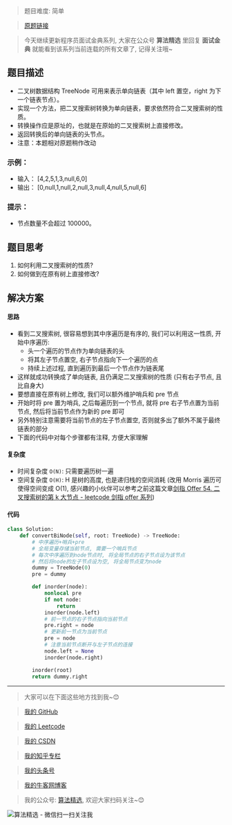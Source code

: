 > 题目难度: 简单

> [原题链接](https://leetcode.cn/problems/binode-lcci/)

> 今天继续更新程序员面试金典系列, 大家在公众号 **算法精选** 里回复 **面试金典** 就能看到该系列当前连载的所有文章了, 记得关注哦~

## 题目描述

- 二叉树数据结构 TreeNode 可用来表示单向链表（其中 left 置空，right 为下一个链表节点）。
- 实现一个方法，把二叉搜索树转换为单向链表，要求依然符合二叉搜索树的性质。
- 转换操作应是原址的，也就是在原始的二叉搜索树上直接修改。
- 返回转换后的单向链表的头节点。
- 注意：本题相对原题稍作改动

### 示例：

- 输入： [4,2,5,1,3,null,6,0]
- 输出： [0,null,1,null,2,null,3,null,4,null,5,null,6]

### 提示：

- 节点数量不会超过 100000。

## 题目思考

1. 如何利用二叉搜索树的性质?
2. 如何做到在原有树上直接修改?

## 解决方案

#### 思路

- 看到二叉搜索树, 很容易想到其中序遍历是有序的, 我们可以利用这一性质, 开始中序遍历:
  - 头一个遍历的节点作为单向链表的头
  - 将其左子节点置空, 右子节点指向下一个遍历的点
  - 持续上述过程, 直到遍历到最后一个节点作为链表尾
- 这样就成功转换成了单向链表, 且仍满足二叉搜索树的性质 (只有右子节点, 且比自身大)
- 要想直接在原有树上修改, 我们可以额外维护哨兵和 pre 节点
- 开始时将 pre 置为哨兵, 之后每遍历到一个节点, 就将 pre 右子节点置为当前节点, 然后将当前节点作为新的 pre 即可
- 另外特别注意需要将当前节点的左子节点置空, 否则就多出了额外不属于最终链表的部分
- 下面的代码中对每个步骤都有注释, 方便大家理解

#### 复杂度

- 时间复杂度 `O(N)`: 只需要遍历树一遍
- 空间复杂度 `O(H)`: H 是树的高度, 也是递归栈的空间消耗 (改用 Morris 遍历可使得空间变成 O(1), 感兴趣的小伙伴可以参考之前这篇文章[剑指 Offer 54. 二叉搜索树的第 k 大节点 - leetcode 剑指 offer 系列](https://mp.weixin.qq.com/s?__biz=MzA5MDk1MjI5MA==&mid=2247484089&idx=1&sn=1b11df2f3f29ce817a481a90d08a7fc9#rd))

#### 代码

```python
class Solution:
    def convertBiNode(self, root: TreeNode) -> TreeNode:
        # 中序遍历+哨兵+pre
        # 全局变量存储当前节点, 需要一个哨兵节点
        # 每次中序遍历到node节点时, 将全局节点的右子节点设为该节点
        # 然后将node的左子节点设为空, 将全局节点变为node
        dummy = TreeNode(0)
        pre = dummy

        def inorder(node):
            nonlocal pre
            if not node:
                return
            inorder(node.left)
            # 前一节点的右子节点指向当前节点
            pre.right = node
            # 更新前一节点为当前节点
            pre = node
            # 注意当前节点断开与左子节点的连接
            node.left = None
            inorder(node.right)

        inorder(root)
        return dummy.right
```

---

> 大家可以在下面这些地方找到我~😊

> [我的 GitHub](https://github.com/zjulyx)

> [我的 Leetcode](https://leetcode-cn.com/u/suibianfahui/)

> [我的 CSDN](https://me.csdn.net/zjulyx1993)

> [我的知乎专栏](https://zhuanlan.zhihu.com/c_1242508721932464128)

> [我的头条号](https://www.toutiao.com/c/user/1090304683804520/#mid=1671643017345028)

> [我的牛客网博客](https://blog.nowcoder.net/zjulyx)

> 我的公众号: [算法精选](https://mp.weixin.qq.com/s?__biz=MzA5MDk1MjI5MA==&mid=2247484158&idx=1&sn=90176bac32cf7af40e4074c721fd8a95&chksm=900285f3a7750ce5a068c9c9773781461819633f2fd60533732637ec9520c908371ebc218d49&scene=178&cur_album_id=1386231241346859009#rd), 欢迎大家扫码关注~😊

![算法精选 - 微信扫一扫关注我](https://pic1.zhimg.com/80/v2-7c988a7b35886df51596ef23616764ac_1440w.jpg)

